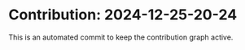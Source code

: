 # Contribution: 2024-12-25-20-24
This is an automated commit to keep the contribution graph active.
